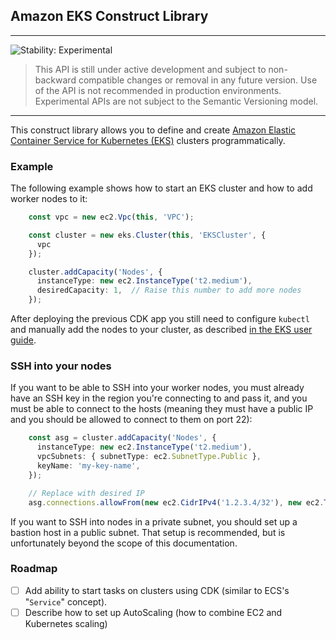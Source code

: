 ## Amazon EKS Construct Library
<!--BEGIN STABILITY BANNER-->

---

![Stability: Experimental](https://img.shields.io/badge/stability-Experimental-important.svg?style=for-the-badge)

> This API is still under active development and subject to non-backward
> compatible changes or removal in any future version. Use of the API is not recommended in production
> environments. Experimental APIs are not subject to the Semantic Versioning model.

---
<!--END STABILITY BANNER-->

This construct library allows you to define and create [Amazon Elastic Container Service for Kubernetes (EKS)](https://aws.amazon.com/eks/) clusters programmatically.

### Example

The following example shows how to start an EKS cluster and how to
add worker nodes to it:

```ts
    const vpc = new ec2.Vpc(this, 'VPC');

    const cluster = new eks.Cluster(this, 'EKSCluster', {
      vpc
    });

    cluster.addCapacity('Nodes', {
      instanceType: new ec2.InstanceType('t2.medium'),
      desiredCapacity: 1,  // Raise this number to add more nodes
    });
```

After deploying the previous CDK app you still need to configure `kubectl`
and manually add the nodes to your cluster, as described [in the EKS user
guide](https://docs.aws.amazon.com/eks/latest/userguide/launch-workers.html).

### SSH into your nodes

If you want to be able to SSH into your worker nodes, you must already
have an SSH key in the region you're connecting to and pass it, and you must
be able to connect to the hosts (meaning they must have a public IP and you
should be allowed to connect to them on port 22):

```ts
    const asg = cluster.addCapacity('Nodes', {
      instanceType: new ec2.InstanceType('t2.medium'),
      vpcSubnets: { subnetType: ec2.SubnetType.Public },
      keyName: 'my-key-name',
    });

    // Replace with desired IP
    asg.connections.allowFrom(new ec2.CidrIPv4('1.2.3.4/32'), new ec2.TcpPort(22));
```

If you want to SSH into nodes in a private subnet, you should set up a
bastion host in a public subnet. That setup is recommended, but is
unfortunately beyond the scope of this documentation.

### Roadmap

- [ ] Add ability to start tasks on clusters using CDK (similar to ECS's "`Service`" concept).
- [ ] Describe how to set up AutoScaling (how to combine EC2 and Kubernetes scaling)
